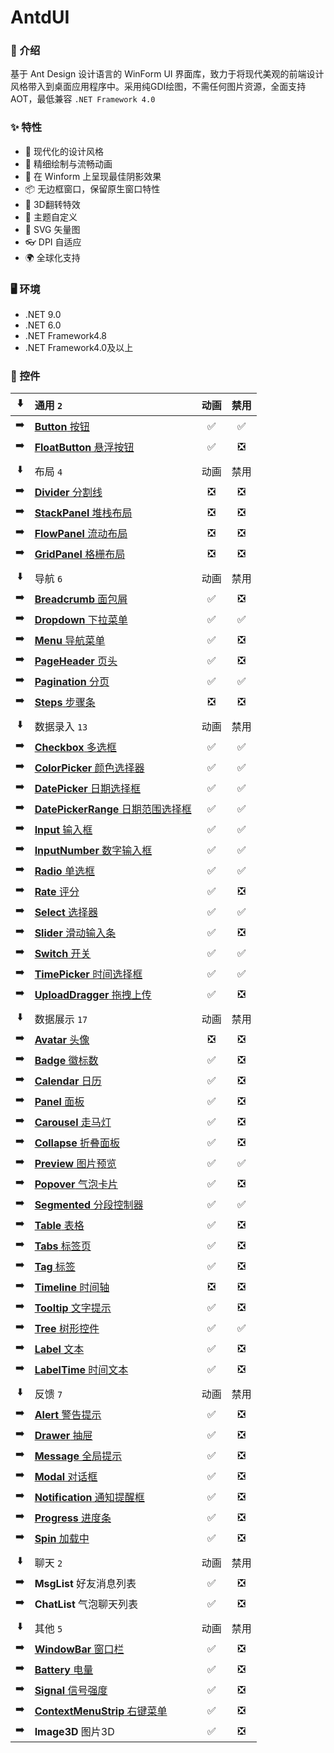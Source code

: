 # AntdUI

### 🦄 介绍

基于 Ant Design 设计语言的 WinForm UI 界面库，致力于将现代美观的前端设计风格带入到桌面应用程序中。采用纯GDI绘图，不需任何图片资源，全面支持AOT，最低兼容 `.NET Framework 4.0`

### ✨ 特性

- 🌈 现代化的设计风格
- 🎨 精细绘制与流畅动画
- 🚀 在 Winform 上呈现最佳阴影效果
- 📦 无边框窗口，保留原生窗口特性
- 💎 3D翻转特效
- 👚 主题自定义
- 🦜 SVG 矢量图
- 👓 DPI 自适应
- 🌍 全球化支持

### 🖥 环境

- .NET 9.0
- .NET 6.0
- .NET Framework4.8
- .NET Framework4.0及以上

### 🌴 控件

⬇️| 通用 `2` | 动画 | 禁用 |
:---:|:--|:--:|:--:|
➡️| [**Button** 按钮](https://gitee.com/antdui/AntdUI/blob/main/doc/wiki/zh/Control/Button.md) | ✅ | ✅ |
➡️| [**FloatButton** 悬浮按钮](https://gitee.com/antdui/AntdUI/blob/main/doc/wiki/zh/Control/FloatButton.md) | ✅ | ❎ |
||||
⬇️| 布局 `4` | 动画 | 禁用 |
➡️| [**Divider** 分割线](https://gitee.com/antdui/AntdUI/blob/main/doc/wiki/zh/Control/Divider.md) | ❎ | ❎ |
➡️| [**StackPanel** 堆栈布局](https://gitee.com/antdui/AntdUI/blob/main/doc/wiki/zh/Control/StackPanel.md) | ❎ | ❎ |
➡️| [**FlowPanel** 流动布局](https://gitee.com/antdui/AntdUI/blob/main/doc/wiki/zh/Control/FlowPanel.md) | ❎ | ❎ |
➡️| [**GridPanel** 格栅布局](https://gitee.com/antdui/AntdUI/blob/main/doc/wiki/zh/Control/GridPanel.md) | ❎ | ❎ |
||||
⬇️| 导航 `6` | 动画 | 禁用 |
➡️| [**Breadcrumb** 面包屑](https://gitee.com/antdui/AntdUI/blob/main/doc/wiki/zh/Control/Breadcrumb.md) | ✅ | ❎ |
➡️| [**Dropdown** 下拉菜单](https://gitee.com/antdui/AntdUI/blob/main/doc/wiki/zh/Control/Dropdown.md) | ✅ | ✅ |
➡️| [**Menu** 导航菜单](https://gitee.com/antdui/AntdUI/blob/main/doc/wiki/zh/Control/Menu.md) | ✅ | ❎ |
➡️| [**PageHeader** 页头](https://gitee.com/antdui/AntdUI/blob/main/doc/wiki/zh/Control/PageHeader.md) | ✅ | ❎ |
➡️| [**Pagination** 分页](https://gitee.com/antdui/AntdUI/blob/main/doc/wiki/zh/Control/Pagination.md) | ✅ | ✅ |
➡️| [**Steps** 步骤条](https://gitee.com/antdui/AntdUI/blob/main/doc/wiki/zh/Control/Steps.md) | ❎ | ❎ |
||||
⬇️| 数据录入 `13` | 动画 | 禁用 |
➡️| [**Checkbox** 多选框](https://gitee.com/antdui/AntdUI/blob/main/doc/wiki/zh/Control/Checkbox.md) | ✅ | ✅ |
➡️| [**ColorPicker** 颜色选择器](https://gitee.com/antdui/AntdUI/blob/main/doc/wiki/zh/Control/ColorPicker.md) | ✅ | ✅ |
➡️| [**DatePicker** 日期选择框](https://gitee.com/antdui/AntdUI/blob/main/doc/wiki/zh/Control/DatePicker.md) | ✅ | ✅ |
➡️| [**DatePickerRange** 日期范围选择框](https://gitee.com/antdui/AntdUI/blob/main/doc/wiki/zh/Control/DatePicker#DatePickerRange.md) | ✅ | ✅ |
➡️| [**Input** 输入框](https://gitee.com/antdui/AntdUI/blob/main/doc/wiki/zh/Control/Input.md) | ✅ | ✅ |
➡️| [**InputNumber** 数字输入框](https://gitee.com/antdui/AntdUI/blob/main/doc/wiki/zh/Control/Input#InputNumber.md) | ✅ | ✅ |
➡️| [**Radio** 单选框](https://gitee.com/antdui/AntdUI/blob/main/doc/wiki/zh/Control/Radio.md) | ✅ | ✅ |
➡️| [**Rate** 评分](https://gitee.com/antdui/AntdUI/blob/main/doc/wiki/zh/Control/Rate.md) | ✅ | ❎ |
➡️| [**Select** 选择器](https://gitee.com/antdui/AntdUI/blob/main/doc/wiki/zh/Control/Select.md) | ✅ | ✅ |
➡️| [**Slider** 滑动输入条](https://gitee.com/antdui/AntdUI/blob/main/doc/wiki/zh/Control/Slider.md) | ✅ | ❎ |
➡️| [**Switch** 开关](https://gitee.com/antdui/AntdUI/blob/main/doc/wiki/zh/Control/Switch.md) | ✅ | ✅ |
➡️| [**TimePicker** 时间选择框](https://gitee.com/antdui/AntdUI/blob/main/doc/wiki/zh/Control/TimePicker.md) | ✅ | ✅ |
➡️| [**UploadDragger** 拖拽上传](https://gitee.com/antdui/AntdUI/blob/main/doc/wiki/zh/Control/UploadDragger.md) | ✅ | ❎ |
||||
⬇️| 数据展示 `17` | 动画 | 禁用 |
➡️| [**Avatar** 头像](https://gitee.com/antdui/AntdUI/blob/main/doc/wiki/zh/Control/Avatar.md) | ❎ | ❎ |
➡️| [**Badge** 徽标数](https://gitee.com/antdui/AntdUI/blob/main/doc/wiki/zh/Control/Badge.md) | ✅ | ❎ |
➡️| [**Calendar** 日历](https://gitee.com/antdui/AntdUI/blob/main/doc/wiki/zh/Control/Calendar.md) | ✅ | ❎ |
➡️| [**Panel** 面板](https://gitee.com/antdui/AntdUI/blob/main/doc/wiki/zh/Control/Panel.md) | ✅ | ❎ |
➡️| [**Carousel** 走马灯](https://gitee.com/antdui/AntdUI/blob/main/doc/wiki/zh/Control/Carousel.md) | ✅ | ❎ |
➡️| [**Collapse** 折叠面板](https://gitee.com/antdui/AntdUI/blob/main/doc/wiki/zh/Control/Collapse.md) | ✅ | ❎ |
➡️| [**Preview** 图片预览](https://gitee.com/antdui/AntdUI/blob/main/doc/wiki/zh/Control/Preview.md) | ✅ | ✅ |
➡️| [**Popover** 气泡卡片](https://gitee.com/antdui/AntdUI/blob/main/doc/wiki/zh/Control/Popover.md) | ✅ | ❎ |
➡️| [**Segmented** 分段控制器](https://gitee.com/antdui/AntdUI/blob/main/doc/wiki/zh/Control/Segmented.md) | ✅ | ✅ |
➡️| [**Table** 表格](https://gitee.com/antdui/AntdUI/blob/main/doc/wiki/zh/Control/Table.md) | ✅ | ❎ |
➡️| [**Tabs** 标签页](https://gitee.com/antdui/AntdUI/blob/main/doc/wiki/zh/Control/Tabs.md) | ✅ | ❎ |
➡️| [**Tag** 标签](https://gitee.com/antdui/AntdUI/blob/main/doc/wiki/zh/Control/Tag.md) | ✅ | ❎ |
➡️| [**Timeline** 时间轴](https://gitee.com/antdui/AntdUI/blob/main/doc/wiki/zh/Control/Timeline.md) | ❎ | ❎ |
➡️| [**Tooltip** 文字提示](https://gitee.com/antdui/AntdUI/blob/main/doc/wiki/zh/Control/Tooltip.md) | ✅ | ❎ |
➡️| [**Tree** 树形控件](https://gitee.com/antdui/AntdUI/blob/main/doc/wiki/zh/Control/Tree.md) | ✅ | ✅ |
➡️| [**Label** 文本](https://gitee.com/antdui/AntdUI/blob/main/doc/wiki/zh/Control/Label.md) | ✅ | ❎ |
➡️| [**LabelTime** 时间文本](https://gitee.com/antdui/AntdUI/blob/main/doc/wiki/zh/Control/LabelTime.md) | ✅ | ❎ |
||||
⬇️| 反馈 `7` | 动画 | 禁用 |
➡️| [**Alert** 警告提示](https://gitee.com/antdui/AntdUI/blob/main/doc/wiki/zh/Control/Alert.md) | ✅ | ❎ |
➡️| [**Drawer** 抽屉](https://gitee.com/antdui/AntdUI/blob/main/doc/wiki/zh/Control/Drawer.md) | ✅ | ❎ |
➡️| [**Message** 全局提示](https://gitee.com/antdui/AntdUI/blob/main/doc/wiki/zh/Control/Message.md) | ✅ | ❎ |
➡️| [**Modal** 对话框](https://gitee.com/antdui/AntdUI/blob/main/doc/wiki/zh/Control/Modal.md) | ✅ | ❎ |
➡️| [**Notification** 通知提醒框](https://gitee.com/antdui/AntdUI/blob/main/doc/wiki/zh/Control/Notification.md) | ✅ | ❎ |
➡️| [**Progress** 进度条](https://gitee.com/antdui/AntdUI/blob/main/doc/wiki/zh/Control/Progress.md) | ✅ | ❎ |
➡️| [**Spin** 加载中](https://gitee.com/antdui/AntdUI/blob/main/doc/wiki/zh/Control/Spin.md) | ✅ | ❎ |
||||
⬇️| 聊天 `2` | 动画 | 禁用 |
➡️| **MsgList** 好友消息列表 | ✅ | ❎ |
➡️| **ChatList** 气泡聊天列表 | ✅ | ❎ |
||||
⬇️| 其他 `5` | 动画 | 禁用 |
➡️| [**WindowBar** 窗口栏](https://gitee.com/antdui/AntdUI/blob/main/doc/wiki/zh/Control/WindowBar.md) | ✅ | ❎ |
➡️| [**Battery** 电量](https://gitee.com/antdui/AntdUI/blob/main/doc/wiki/zh/Control/Battery.md) | ✅ | ❎ |
➡️| [**Signal** 信号强度](https://gitee.com/antdui/AntdUI/blob/main/doc/wiki/zh/Control/Signal.md) | ✅ | ❎ |
➡️| [**ContextMenuStrip** 右键菜单](https://gitee.com/antdui/AntdUI/blob/main/doc/wiki/zh/Control/ContextMenuStrip.md) | ✅ | ❎ |
➡️| **Image3D** 图片3D | ✅ | ❎ |